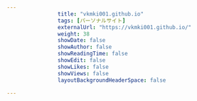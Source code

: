 ---
                title: "vkmki001.github.io"
                tags: [パーソナルサイト]
                externalUrl: "https://vkmki001.github.io/"
                weight: 38
                showDate: false
                showAuthor: false
                showReadingTime: false
                showEdit: false
                showLikes: false
                showViews: false
                layoutBackgroundHeaderSpace: false
                ---

